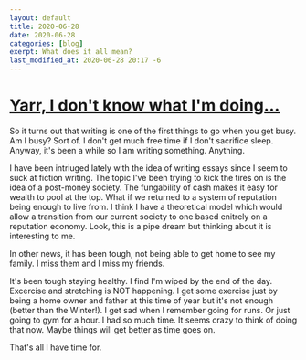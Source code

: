 ```yaml
---
layout: default
title: 2020-06-28
date: 2020-06-28
categories: [blog]
exerpt: What does it all mean?
last_modified_at: 2020-06-28 20:17 -6
---
```

# <a href="https://makeameme.org/meme/yarr-i-dont">Yarr, I don't know what I'm doing...</a>

So it turns out that writing is one of the first things to go when you get busy. Am I busy? Sort of. I don't get much free time if I don't sacrifice sleep. Anyway, it's been a while so I am writing something. Anything.

I have been intriuged lately with the idea of writing essays since I seem to suck at fiction writing. The topic I've been trying to kick the tires on is the idea of a post-money society. The fungability of cash makes it easy for wealth to pool at the top. What if we returned to a system of reputation being enough to live from. I think I have a theoretical model which would allow a transition from our current society to one based enitrely on a reputation economy. Look, this is a pipe dream but thinking about it is interesting to me.

In other news, it has been tough, not being able to get home to see my family. I miss them and I miss my friends.

It's been tough staying healthy. I find I'm wiped by the end of the day. Excercise and stretching is NOT happening. I get some exercise just by being a home owner and father at this time of year but it's not enough (better than the Winter!). I get sad when I remember going for runs. Or just going to gym for a hour. I had so much time. It seems crazy to think of doing that now. Maybe things will get better as time goes on.

That's all I have time for. 


